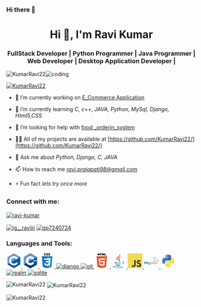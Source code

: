 ### Hi there 👋
<h1 align="center">Hi 👋, I'm Ravi Kumar</h1>
<h3 align="center">FullStack Developer | Python Programmer | Java Programmer | Web Developer | Desktop Application Developer |</h3>
<img align="right" alt="coding" width="400" src="https://thumbs.dreamstime.com/z/anonymous-gamer-mascot-hacker-skull-boy-design-logo-template-mascot-anonymous-gamer-mascot-hacker-skull-boy-219741074.jpg">

<p align="left"> <img src="https://komarev.com/ghpvc/?username=KumarRavi22&label=Profile%20views&color=0e75b6&style=flat" alt="KumarRavi22" /> </p>

<p align="left"> <a href="https://github.com/ryo-ma/github-profile-trophy"><img src="https://github-profile-trophy.vercel.app/?username=gauravpandey0101" alt="KumarRavi22" /></a> </p>



- 🔭 I’m currently working on [E_Commerce Application](https://github.com/KumarRavi22/age_calculator)

- 🌱 I’m currently learning *C, c++, JAVA, Python, MySql, Django, Html5,CSS*

- 🤝 I’m looking for help with [food _orderin_system](N/A)

- 👨‍💻 All of my projects are available at [https://github.com/KumarRavi22/](https://github.com/KumarRavi22/)

- 💬 Ask me about *Python, Django, C, JAVA*

- 📫 How to reach me *ravi.prajapati98@gmail.com*

- ⚡ Fun fact *lets try once more*

<h3 align="left">Connect with me:</h3>
<p align="left">
<a href="https://www.linkedin.com/in/ravi-kumar-4197701a4" target="blank"><img align="center" src="https://raw.githubusercontent.com/rahuldkjain/github-profile-readme-generator/master/src/images/icons/Social/linked-in-alt.svg" alt="ravi-kumar" height="30" width="40" /></a>

<a href="https://instagram.com/ig__raviiii" target="blank"><img align="center" src="https://raw.githubusercontent.com/rahuldkjain/github-profile-readme-generator/master/src/images/icons/Social/instagram.svg" alt="ig__raviiii" height="30" width="40" /></a>
<a href="https://https://www.hackerrank.com/ravi_prajapati98" target="blank"><img align="center" src="https://raw.githubusercontent.com/rahuldkjain/github-profile-readme-generator/master/src/images/icons/Social/hackerrank.svg" alt="gp7240724" height="30" width="40" /></a>
</p>

<h3 align="left">Languages and Tools:</h3>
<p align="left"> <a href="https://www.cprogramming.com/" target="_blank" rel="noreferrer"> <img src="https://raw.githubusercontent.com/devicons/devicon/master/icons/c/c-original.svg" alt="c" width="40" height="40"/> </a> <a href="https://www.w3schools.com/cpp/" target="_blank" rel="noreferrer"> <img src="https://raw.githubusercontent.com/devicons/devicon/master/icons/cplusplus/cplusplus-original.svg" alt="cplusplus" width="40" height="40"/> </a> <a href="https://www.w3schools.com/css/" target="_blank" rel="noreferrer"> <img src="https://raw.githubusercontent.com/devicons/devicon/master/icons/css3/css3-original-wordmark.svg" alt="css3" width="40" height="40"/> </a> <a href="https://www.djangoproject.com/" target="_blank" rel="noreferrer"> <img src="https://cdn.worldvectorlogo.com/logos/django.svg" alt="django" width="40" height="40"/> </a> <a href="https://git-scm.com/" target="_blank" rel="noreferrer"> <img src="https://www.vectorlogo.zone/logos/git-scm/git-scm-icon.svg" alt="git" width="40" height="40"/> </a> <a href="https://www.w3.org/html/" target="_blank" rel="noreferrer"> <img src="https://raw.githubusercontent.com/devicons/devicon/master/icons/html5/html5-original-wordmark.svg" alt="html5" width="40" height="40"/> </a> <a href="https://www.java.com" target="_blank" rel="noreferrer"> <img src="https://raw.githubusercontent.com/devicons/devicon/master/icons/java/java-original.svg" alt="java" width="40" height="40"/> </a> <a href="https://developer.mozilla.org/en-US/docs/Web/JavaScript" target="_blank" rel="noreferrer"> <img src="https://raw.githubusercontent.com/devicons/devicon/master/icons/javascript/javascript-original.svg" alt="javascript" width="40" height="40"/> </a> <a href="https://www.mysql.com/" target="_blank" rel="noreferrer"> <img src="https://raw.githubusercontent.com/devicons/devicon/master/icons/mysql/mysql-original-wordmark.svg" alt="mysql" width="40" height="40"/> </a> <a href="https://www.python.org" target="_blank" rel="noreferrer"> <img src="https://raw.githubusercontent.com/devicons/devicon/master/icons/python/python-original.svg" alt="python" width="40" height="40"/> </a> <a href="https://realm.io/" target="_blank" rel="noreferrer"> <img src="https://raw.githubusercontent.com/bestofjs/bestofjs-webui/8665e8c267a0215f3159df28b33c365198101df5/public/logos/realm.svg" alt="realm" width="40" height="40"/> </a> <a href="https://www.sqlite.org/" target="_blank" rel="noreferrer"> <img src="https://www.vectorlogo.zone/logos/sqlite/sqlite-icon.svg" alt="sqlite" width="40" height="40"/> </a> </p>

<p><img align="left" src="https://github-readme-stats.vercel.app/api/top-langs?username=KumarRavi22&show_icons=true&locale=en&layout=compact" alt="KumarRavi22" /></p>

<p>&nbsp;<img align="center" src="https://github-readme-stats.vercel.app/api?username=KumarRavi22&show_icons=true&locale=en" alt="KumarRavi22" /></p>

<p><img align="center" src="https://github-readme-streak-stats.herokuapp.com/?user=KumarRavi22&" alt="KumarRavi22" /></p>
